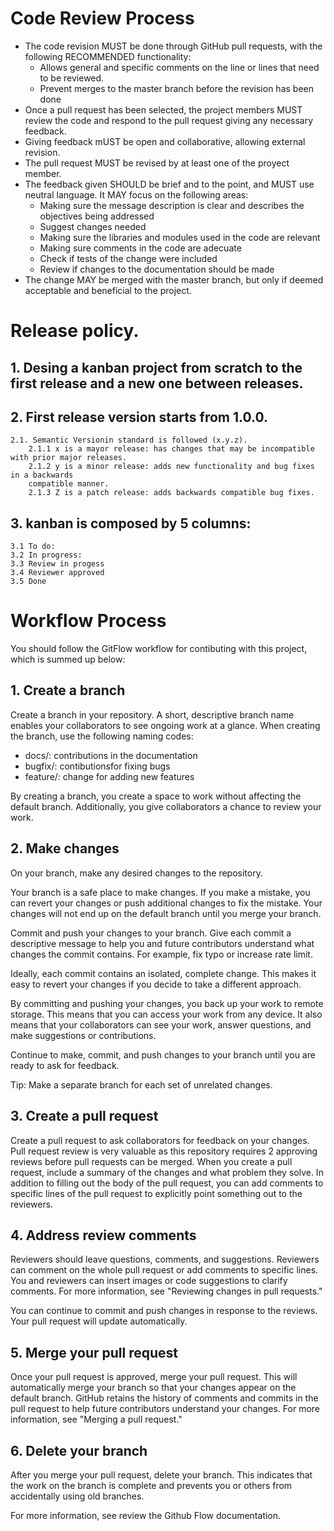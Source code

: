 # Code Review Process

- The code revision MUST be done through GitHub pull requests, with the following RECOMMENDED functionality:
     - Allows general and specific comments on the line or lines that need to be reviewed.
     - Prevent merges to the master branch before the revision has been done
- Once a pull request has been selected, the project members MUST review the code and respond to the pull request giving any necessary feedback.
- Giving feedback mUST be open and collaborative, allowing external revision.
- The pull request MUST be revised by at least one of the proyect member.
- The feedback given SHOULD be brief and to the point, and MUST use neutral language. It MAY focus on the following areas:
     - Making sure the message description is clear and describes the objectives being addressed
     - Suggest changes needed 
     - Making sure the libraries and modules used in the code are relevant
     - Making sure comments in the code are adecuate
     - Check if tests of the change were included
     - Review if changes to the documentation should be made
- The change MAY be merged with the master branch, but only if deemed acceptable and beneficial to the project.

# Release policy.

## 1. Desing a kanban project from scratch to the first release and a new one between releases.

## 2. First release version starts from 1.0.0.
	2.1. Semantic Versionin standard is followed (x.y.z).
		2.1.1 x is a mayor release: has changes that may be incompatible with prior major releases.
		2.1.2 y is a minor release: adds new functionality and bug fixes in a backwards
		compatible manner.
		2.1.3 Z is a patch release: adds backwards compatible bug fixes.

## 3. kanban is composed by 5 columns:
	3.1 To do:
	3.2 In progress:
	3.3 Review in progess
	3.4 Reviewer approved
	3.5 Done

# Workflow Process
You should follow the GitFlow workflow for contibuting with this project, which is summed up below:

## 1. Create a branch
Create a branch in your repository. A short, descriptive branch name enables your collaborators to see ongoing work at a glance. When creating the branch, use the following naming codes:

- docs/: contributions in the documentation
- bugfix/: contibutionsfor fixing bugs
- feature/: change for adding new features

By creating a branch, you create a space to work without affecting the default branch. Additionally, you give collaborators a chance to review your work.

## 2. Make changes

On your branch, make any desired changes to the repository. 

Your branch is a safe place to make changes. If you make a mistake, you can revert your changes or push additional changes to fix the mistake. Your changes will not end up on the default branch until you merge your branch.

Commit and push your changes to your branch. Give each commit a descriptive message to help you and future contributors understand what changes the commit contains. For example, fix typo or increase rate limit.

Ideally, each commit contains an isolated, complete change. This makes it easy to revert your changes if you decide to take a different approach. 

By committing and pushing your changes, you back up your work to remote storage. This means that you can access your work from any device. It also means that your collaborators can see your work, answer questions, and make suggestions or contributions.

Continue to make, commit, and push changes to your branch until you are ready to ask for feedback.

Tip: Make a separate branch for each set of unrelated changes. 

## 3. Create a pull request

Create a pull request to ask collaborators for feedback on your changes. Pull request review is very valuable as this repository requires 2 approving reviews before pull requests can be merged. When you create a pull request, include a summary of the changes and what problem they solve. In addition to filling out the body of the pull request, you can add comments to specific lines of the pull request to explicitly point something out to the reviewers.

## 4. Address review comments

Reviewers should leave questions, comments, and suggestions. Reviewers can comment on the whole pull request or add comments to specific lines. You and reviewers can insert images or code suggestions to clarify comments. For more information, see "Reviewing changes in pull requests."

You can continue to commit and push changes in response to the reviews. Your pull request will update automatically.

## 5. Merge your pull request

Once your pull request is approved, merge your pull request. This will automatically merge your branch so that your changes appear on the default branch. GitHub retains the history of comments and commits in the pull request to help future contributors understand your changes. For more information, see "Merging a pull request."


## 6. Delete your branch

After you merge your pull request, delete your branch. This indicates that the work on the branch is complete and prevents you or others from accidentally using old branches. 

For more information, see review the Github Flow documentation.
